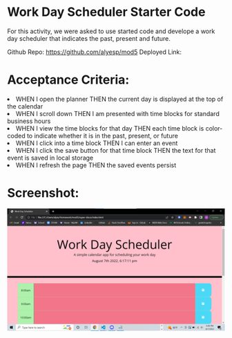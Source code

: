 # Work Day Scheduler Starter Code

For this activity, we were asked to use started code and develope a work day scheduler that indicates the past, present and future. 

Github Repo: https://github.com/alyesp/mod5
Deployed Link:

# Acceptance Criteria: 
<li> WHEN I open the planner
THEN the current day is displayed at the top of the calendar</li>
<li>WHEN I scroll down
THEN I am presented with time blocks for standard business hours</li>
<li>WHEN I view the time blocks for that day
THEN each time block is color-coded to indicate whether it is in the past, present, or future </li>
<li>WHEN I click into a time block
THEN I can enter an event</li>
<li>WHEN I click the save button for that time block
THEN the text for that event is saved in local storage</li>
<li>WHEN I refresh the page
THEN the saved events persist</li>

# Screenshot: 
![my screenshot](./assets/images/mod5.png)